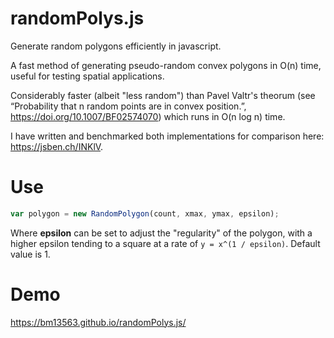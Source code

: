 # randomPolys.js
Generate random polygons efficiently in javascript. 

A fast method of generating pseudo-random convex polygons in O(n) time, useful for testing spatial applications.

Considerably faster (albeit "less random") than Pavel Valtr's theorum (see “Probability that n random points are in convex position.”, https://doi.org/10.1007/BF02574070) which runs in O(n log n) time.

I have written and benchmarked both implementations for comparison here: https://jsben.ch/INKlV.

# Use
```javascript
var polygon = new RandomPolygon(count, xmax, ymax, epsilon);
```
Where <strong>epsilon</strong> can be set to adjust the "regularity" of the polygon, with a higher epsilon tending to a square at a rate of ```y = x^(1 / epsilon)```. Default value is 1.

# Demo
https://bm13563.github.io/randomPolys.js/
